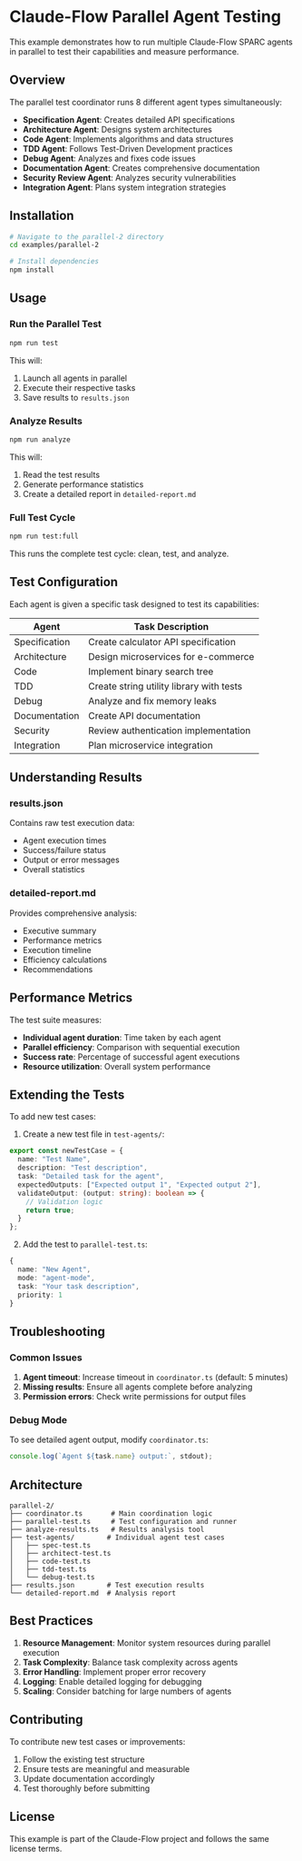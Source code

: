 # Claude-Flow Parallel Agent Testing

This example demonstrates how to run multiple Claude-Flow SPARC agents in parallel to test their capabilities and measure performance.

## Overview

The parallel test coordinator runs 8 different agent types simultaneously:
- **Specification Agent**: Creates detailed API specifications
- **Architecture Agent**: Designs system architectures
- **Code Agent**: Implements algorithms and data structures
- **TDD Agent**: Follows Test-Driven Development practices
- **Debug Agent**: Analyzes and fixes code issues
- **Documentation Agent**: Creates comprehensive documentation
- **Security Review Agent**: Analyzes security vulnerabilities
- **Integration Agent**: Plans system integration strategies

## Installation

```bash
# Navigate to the parallel-2 directory
cd examples/parallel-2

# Install dependencies
npm install
```

## Usage

### Run the Parallel Test
```bash
npm run test
```

This will:
1. Launch all agents in parallel
2. Execute their respective tasks
3. Save results to `results.json`

### Analyze Results
```bash
npm run analyze
```

This will:
1. Read the test results
2. Generate performance statistics
3. Create a detailed report in `detailed-report.md`

### Full Test Cycle
```bash
npm run test:full
```

This runs the complete test cycle: clean, test, and analyze.

## Test Configuration

Each agent is given a specific task designed to test its capabilities:

| Agent | Task Description |
|-------|-----------------|
| Specification | Create calculator API specification |
| Architecture | Design microservices for e-commerce |
| Code | Implement binary search tree |
| TDD | Create string utility library with tests |
| Debug | Analyze and fix memory leaks |
| Documentation | Create API documentation |
| Security | Review authentication implementation |
| Integration | Plan microservice integration |

## Understanding Results

### results.json
Contains raw test execution data:
- Agent execution times
- Success/failure status
- Output or error messages
- Overall statistics

### detailed-report.md
Provides comprehensive analysis:
- Executive summary
- Performance metrics
- Execution timeline
- Efficiency calculations
- Recommendations

## Performance Metrics

The test suite measures:
- **Individual agent duration**: Time taken by each agent
- **Parallel efficiency**: Comparison with sequential execution
- **Success rate**: Percentage of successful agent executions
- **Resource utilization**: Overall system performance

## Extending the Tests

To add new test cases:

1. Create a new test file in `test-agents/`:
```typescript
export const newTestCase = {
  name: "Test Name",
  description: "Test description",
  task: "Detailed task for the agent",
  expectedOutputs: ["Expected output 1", "Expected output 2"],
  validateOutput: (output: string): boolean => {
    // Validation logic
    return true;
  }
};
```

2. Add the test to `parallel-test.ts`:
```typescript
{
  name: "New Agent",
  mode: "agent-mode",
  task: "Your task description",
  priority: 1
}
```

## Troubleshooting

### Common Issues

1. **Agent timeout**: Increase timeout in `coordinator.ts` (default: 5 minutes)
2. **Missing results**: Ensure all agents complete before analyzing
3. **Permission errors**: Check write permissions for output files

### Debug Mode

To see detailed agent output, modify `coordinator.ts`:
```typescript
console.log(`Agent ${task.name} output:`, stdout);
```

## Architecture

```
parallel-2/
├── coordinator.ts       # Main coordination logic
├── parallel-test.ts     # Test configuration and runner
├── analyze-results.ts   # Results analysis tool
├── test-agents/        # Individual agent test cases
│   ├── spec-test.ts
│   ├── architect-test.ts
│   ├── code-test.ts
│   ├── tdd-test.ts
│   └── debug-test.ts
├── results.json        # Test execution results
└── detailed-report.md  # Analysis report
```

## Best Practices

1. **Resource Management**: Monitor system resources during parallel execution
2. **Task Complexity**: Balance task complexity across agents
3. **Error Handling**: Implement proper error recovery
4. **Logging**: Enable detailed logging for debugging
5. **Scaling**: Consider batching for large numbers of agents

## Contributing

To contribute new test cases or improvements:
1. Follow the existing test structure
2. Ensure tests are meaningful and measurable
3. Update documentation accordingly
4. Test thoroughly before submitting

## License

This example is part of the Claude-Flow project and follows the same license terms.